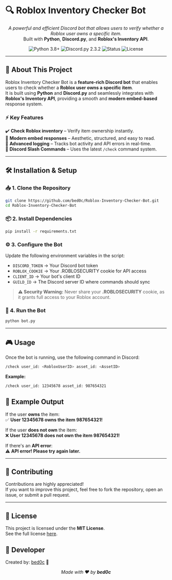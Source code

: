 # 🔍 Roblox Inventory Checker Bot

<p align="center">
    <i>A powerful and efficient Discord bot that allows users to verify whether a Roblox user owns a specific item.</i>  
    <br>Built with <b>Python</b>, <b>Discord.py</b>, and <b>Roblox's Inventory API</b>.
</p>

<p align="center">
    <img src="https://img.shields.io/badge/Python-3.8+-blue.svg" alt="Python 3.8+">
    <img src="https://img.shields.io/badge/Discord.py-2.3.2-blue.svg" alt="Discord.py 2.3.2">
    <img src="https://img.shields.io/badge/Status-Online-brightgreen.svg" alt="Status">
    <img src="https://img.shields.io/github/license/bed0c/Roblox-Inventory-Checker-Bot.svg" alt="License">
</p>

---

## 📌 About This Project
Roblox Inventory Checker Bot is a **feature-rich Discord bot** that enables users to check whether a **Roblox user owns a specific item**.  
It is built using **Python** and **Discord.py** and seamlessly integrates with **Roblox's Inventory API**, providing a smooth and **modern embed-based** response system.

### ⚡ Key Features
✔️ **Check Roblox inventory** – Verify item ownership instantly.  
🎨 **Modern embed responses** – Aesthetic, structured, and easy to read.  
📡 **Advanced logging** – Tracks bot activity and API errors in real-time.  
🚀 **Discord Slash Commands** – Uses the latest `/check` command system.  

---

## 🛠️ Installation & Setup

### 📥 1. Clone the Repository
~~~sh
git clone https://github.com/bed0c/Roblox-Inventory-Checker-Bot.git
cd Roblox-Inventory-Checker-Bot
~~~

### 📦 2. Install Dependencies
~~~sh
pip install -r requirements.txt
~~~

### ⚙️ 3. Configure the Bot
Update the following environment variables in the script:

- `DISCORD_TOKEN` → Your Discord bot token
- `ROBLOX_COOKIE` → Your .ROBLOSECURITY cookie for API access
- `CLIENT_ID` → Your bot's client ID
- `GUILD_ID` → The Discord server ID where commands should sync

> **⚠️ Security Warning:** Never share your **.ROBLOSECURITY** cookie, as it grants full access to your Roblox account.

### 🚀 4. Run the Bot
~~~sh
python bot.py
~~~

---

## 🎮 Usage
Once the bot is running, use the following command in Discord:
~~~sh
/check user_id: <RobloxUserID> asset_id: <AssetID>
~~~

**Example:**
~~~sh
/check user_id: 12345678 asset_id: 987654321
~~~

## 📜 Example Output
If the user **owns** the item:  
✅ **User 12345678 owns the item 987654321!**

If the user **does not own** the item:  
❌ **User 12345678 does not own the item 987654321!**

If there's an **API error**:  
⚠️ **API error! Please try again later.**

---

## 🤝 Contributing
Contributions are highly appreciated!  
If you want to improve this project, feel free to fork the repository, open an issue, or submit a pull request.

---

## 📜 License
This project is licensed under the **MIT License**.  
See the full license [here](https://github.com/bed0c/Roblox-Inventory-Checker-Bot/blob/main/LICENSE).

## 👤 Developer
Created by: [bed0c](https://github.com/bed0c) 🚀

<p align="center">
    <i>Made with ❤️ by <b>bed0c</b></i>
</p>
